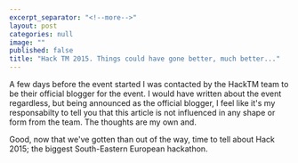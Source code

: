 ```yaml
---
excerpt_separator: "<!--more-->"
layout: post
categories: null
image: ""
published: false
title: "Hack TM 2015. Things could have gone better, much better..."
---
```


A few days before the event started I was contacted by the HackTM team to be their official blogger for the event. I would have written about the event regardless, but being announced as the official blogger, I feel like it's my responsabilty to tell you that this article is not influenced in any shape or form from the team. The thoughts are my own and.

Good, now that we've gotten than out of the way, time to tell about Hack 2015; the biggest South-Eastern European hackathon.